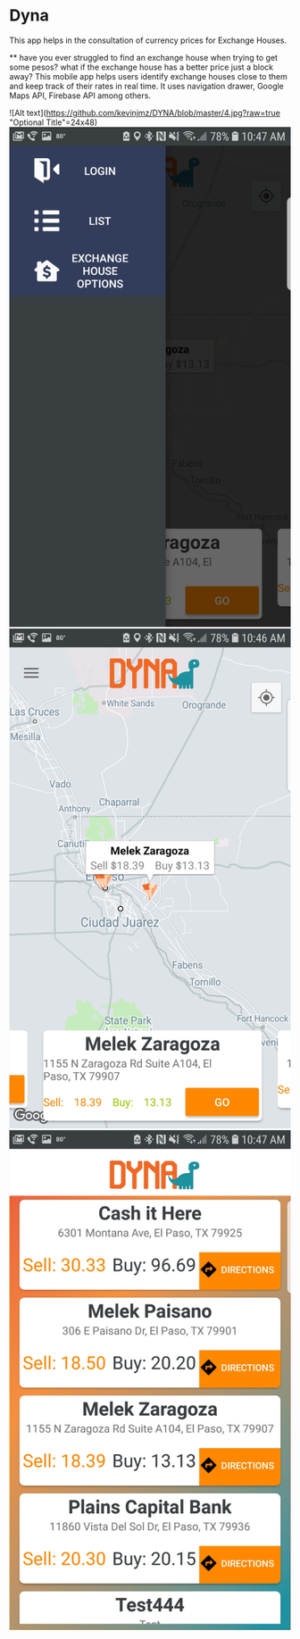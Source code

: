 # Dyna
This app helps in the consultation of currency prices for Exchange Houses.

** have you ever struggled to find an exchange house when trying to get some pesos? what if the exchange house has a better price just a block away? This mobile app helps users identify exchange houses close to them and keep track of their rates in real time.
It uses navigation drawer, Google Maps API, Firebase API among others.

![Alt text](https://github.com/kevinjmz/DYNA/blob/master/4.jpg?raw=true "Optional Title"=24x48)
![Alt text](https://github.com/kevinjmz/DYNA/blob/master/3.jpg?raw=true "Optional Title") 
![Alt text](https://github.com/kevinjmz/DYNA/blob/master/2.jpg?raw=true "Optional Title")
![Alt text](https://github.com/kevinjmz/DYNA/blob/master/1.jpg?raw=true "Optional Title")
